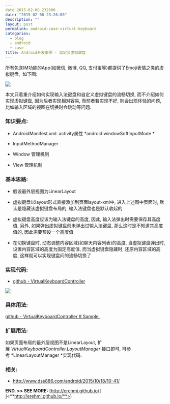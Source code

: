```yaml
---
date 2015-02-08 232600
date: "2015-02-08 23:26:00"
description: ""
layout: post
permalink: android-case-virtual-keyboard
categories:
  - blog
  - android
  - case
title: Android开发案例 - 自定义虚拟键盘
---
```


所有包含IM功能的App(如微信, 微博, QQ, 支付宝等)都提供了Emoji表情之类的虚拟键盘,
 如下图:

![](<http://erehmi.github.io/assets/image/wechat_chat.png>)

本文只着重介绍如何实现输入法键盘和自定义虚拟键盘的流畅切换,
而不介绍如何实现虚拟键盘, 因为后者实现相对容易, 而前者若实现不好,
则会出现体验的问题, 比如输入区域的视图在切换时会跳动等问题.

### **知识要点:**

-   AndroidManifest.xml: activity属性 *android:windowSoftInputMode *

-   InputMethodManager

-   Window 管理机制

-   View 管理机制

### 基本思路:

-   假设最外层视图为LinearLayout

-   虚拟键盘以layout形式直接添加到页面layout-xml中, 进入上述图中页面时,
    默认是隐藏该虚拟键盘布局的, 输入法键盘也是默认收起的

-   虚拟键盘高度应该为输入法键盘的高度, 因此, 输入法弹出时需要保存其高度值,
    另外, 如果弹出虚拟键盘前未弹出过输入法键盘, 那么这时是不知道其高度值的,
    因此需要预设一个高度值

-   在切换键盘时, 动态调整内容区域(如聊天内容列表)的高度, 当虚拟键盘弹出时,
    设置内容区域的高度为固定高度值, 而当虚拟键盘隐藏时, 还原内容区域的高度,
    这样就可以实现键盘间的流畅切换了

### 实现代码:
-   [github -
    VirtualKeyboardController](<https://github.com/erehmi/VirtualKeyboardController>) 

![](<http://images2015.cnblogs.com/blog/608747/201512/608747-20151204123852893-457357290.gif>)

### 具体用法:

[github - VirtualKeyboardController \#
Sample ](<https://github.com/erehmi/VirtualKeyboardController/tree/master/sample>)

### 扩展用法:
如果页面布局的最外层视图不是LinearLayout,
扩展 *VirtualKeyboardController.LayoutManager* 接口即可,
可参考 *LinearLayoutManager *实现代码.


### 相关:
-   <http://www.dss886.com/android/2015/10/18/10-41/>


**END. \>\> SEE MORE:**
[http://erehmi.github.io/](<**http://erehmi.github.io/**>)
